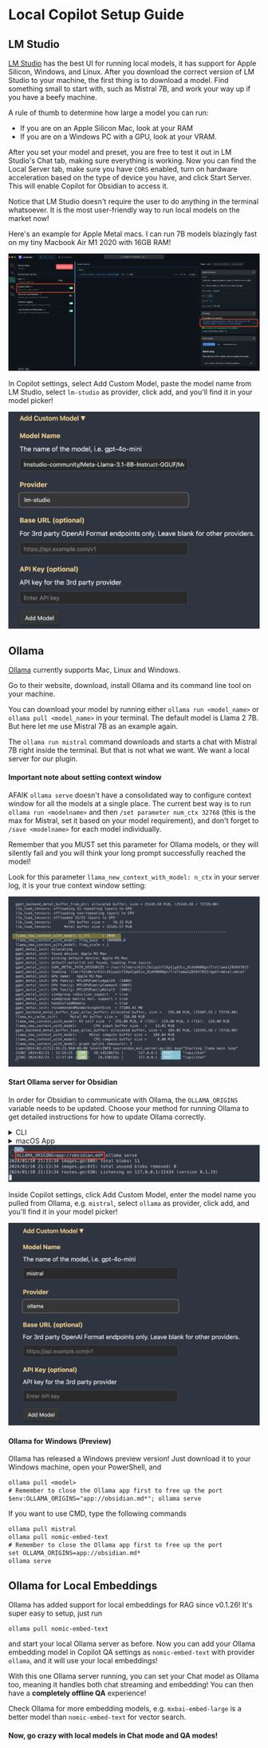 # Local Copilot Setup Guide

## LM Studio

[LM Studio](https://lmstudio.ai/) has the best UI for running local models, it has support for Apple Silicon, Windows, and Linux. After you download the correct version of LM Studio to your machine, the first thing is to download a model. Find something small to start with, such as Mistral 7B, and work your way up if you have a beefy machine.

A rule of thumb to determine how large a model you can run:

- If you are on an Apple Silicon Mac, look at your RAM
- If you are on a Windows PC with a GPU, look at your VRAM.

After you set your model and preset, you are free to test it out in LM Studio's Chat tab, making sure everything is working. Now you can find the Local Server tab, make sure you have `CORS` enabled, turn on hardware acceleration based on the type of device you have, and click Start Server. This will enable Copilot for Obsidian to access it.

Notice that LM Studio doesn't require the user to do anything in the terminal whatsoever. It is the most user-friendly way to run local models on the market now!

Here's an example for Apple Metal macs. I can run 7B models blazingly fast on my tiny Macbook Air M1 2020 with 16GB RAM!

<img src="./images/lm-studio.png" alt="LM Studio">

In Copilot settings, select Add Custom Model, paste the model name from LM Studio, select `lm-studio` as provider, click add, and you'll find it in your model picker!

<img src="./images/lm-studio-model-pick.png" alt="LM Studio Model">

## Ollama

[Ollama](https://ollama.ai/) currently supports Mac, Linux and Windows.

Go to their website, download, install Ollama and its command line tool on your machine.

You can download your model by running either `ollama run <model_name>` or `ollama pull <model_name>` in your terminal. The default model is Llama 2 7B. But here let me use Mistral 7B as an example again.

The `ollama run mistral` command downloads and starts a chat with Mistral 7B right inside the terminal. But that is not what we want. We want a local server for our plugin.

#### Important note about setting context window

AFAIK `ollama serve` doesn't have a consolidated way to configure context window for all the models at a single place. The current best way is to run `ollama run <modelname>` and then `/set parameter num_ctx 32768` (this is the max for Mistral, set it based on your model requirement), and don't forget to `/save <modelname>` for each model individually.

Remember that you MUST set this parameter for Ollama models, or they will silently fail and you will think your long prompt successfully reached the model!

Look for this parameter `llama_new_context_with_model: n_ctx` in your server log, it is your true context window setting:

<img src="./images/ollama-context-window.png" alt="Ollama context window">

#### Start Ollama server for Obsidian

In order for Obsidian to communicate with Ollama, the `OLLAMA_ORIGINS` variable needs to be updated. Choose your method for running Ollama to get detailed instructions for how to update Ollama correctly.

<details>
<summary>CLI</summary>

Now, **start the local server with `OLLAMA_ORIGINS=app://obsidian.md* ollama serve`, this will allow the Obsidian app to access the local server without CORS issues**.

> **NOTE**: If using `fish`, quote the env value: `OLLAMA_ORIGINS="app://obsidian.md*" ollama serve`

Again, `OLLAMA_ORIGINS=app://obsidian.md*` is required!

</details>

<details>
<summary>macOS App</summary>

If Ollama is run as a macOS application, [environment variables should be set using launchctl](https://github.com/Ollama/Ollama/blob/main/docs/faq.md#setting-environment-variables-on-mac). To support Obsidian, set "app://obsidian.md*" on the `OLLAMA_ORIGINS` variable by running this command:

```sh
launchctl setenv OLLAMA_ORIGINS "app://obsidian.md*"
```

Then, quit Ollama from the menu bar and reopen it.

</details>

<img src="./images/ollama-serve.png" alt="Ollama">

Inside Copilot settings, click Add Custom Model, enter the model name you pulled from Ollama, e.g. `mistral`, select `ollama` as provider, click add, and you'll find it in your model picker!

<img src="./images/ollama-setting.png" alt="Ollama">

#### Ollama for Windows (Preview)

Ollama has released a Windows preview version! Just download it to your Windows machine, open your PowerShell, and

```
ollama pull <model>
# Remember to close the Ollama app first to free up the port
$env:OLLAMA_ORIGINS="app://obsidian.md*"; ollama serve
```

If you want to use CMD, type the following commands

```
ollama pull mistral
ollama pull nomic-embed-text
# Remember to close the Ollama app first to free up the port
set OLLAMA_ORIGINS=app://obsidian.md*
ollama serve
```

## Ollama for Local Embeddings

Ollama has added support for local embeddings for RAG since v0.1.26! It's super easy to setup, just run

```
ollama pull nomic-embed-text
```

and start your local Ollama server as before. Now you can add your Ollama embedding model in Copilot QA settings as `nomic-embed-text` with provider `ollama`, and it will use your local embeddings!

With this one Ollama server running, you can set your Chat model as Ollama too, meaning it handles both chat streaming and embedding! You can then have a **completely offline QA** experience!

Check Ollama for more embedding models, e.g. `mxbai-embed-large` is a better model than `nomic-embed-text` for vector search.

#### Now, go crazy with local models in Chat mode and QA modes!
